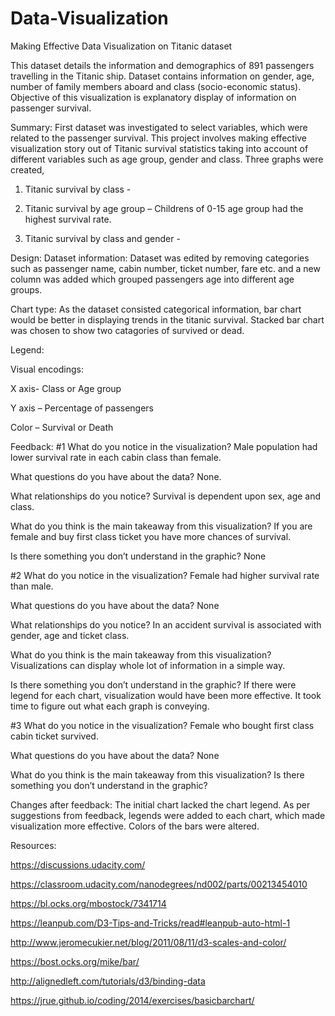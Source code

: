 # Data-Visualization


Making Effective Data Visualization on Titanic dataset

This dataset details the information and demographics of 891 passengers travelling in the Titanic ship. Dataset contains information on gender, age, number of family members aboard and class (socio-economic status).  Objective of this visualization is explanatory display of information on passenger survival. 

Summary: First dataset was investigated to select variables, which were related to the passenger survival. This project involves making effective visualization story out of Titanic survival statistics taking into account of different variables such as age group, gender and class. Three graphs were created,

1.	Titanic survival by class - 

2.	Titanic survival by age group – Childrens of 0-15 age group had the highest survival rate.

3.	Titanic survival by class and gender -

Design: 
	Dataset information:  Dataset was edited by removing categories such as passenger name, cabin number, ticket number, fare etc. and a new column was added which grouped passengers age into different age groups. 

Chart type: As the dataset consisted categorical information, bar chart would be better in displaying trends in the titanic survival. Stacked bar chart was chosen to show two catagories of survived or dead.

Legend:

Visual encodings: 

X axis- Class or Age group

Y axis – Percentage of passengers

Color – Survival or Death


Feedback:
#1
What do you notice in the visualization?
Male population had lower survival rate in each cabin class than female.

What questions do you have about the data?
None.

What relationships do you notice?
Survival is dependent upon sex, age and class.

What do you think is the main takeaway from this visualization?
If you are female and buy first class ticket you have more chances of survival.

Is there something you don’t understand in the graphic?
None



#2
What do you notice in the visualization?
Female had higher survival rate than male.

What questions do you have about the data?
None

What relationships do you notice?
In an accident survival  is associated with gender, age and ticket class.

What do you think is the main takeaway from this visualization?
Visualizations can display whole lot of information in a simple way.

Is there something you don’t understand in the graphic?
If there were legend for each chart, visualization would have been more effective. It took time to figure out what each graph is conveying.

#3
What do you notice in the visualization?
Female who bought first class cabin ticket survived.

What questions do you have about the data?
None

What do you think is the main takeaway from this visualization?
Is there something you don’t understand in the graphic?

Changes after feedback:
The initial chart lacked the chart legend. As per suggestions from feedback, legends were added to each chart, which made visualization more effective. Colors of the bars were altered.

Resources:

https://discussions.udacity.com/

https://classroom.udacity.com/nanodegrees/nd002/parts/00213454010

https://bl.ocks.org/mbostock/7341714

https://leanpub.com/D3-Tips-and-Tricks/read#leanpub-auto-html-1

http://www.jeromecukier.net/blog/2011/08/11/d3-scales-and-color/

https://bost.ocks.org/mike/bar/

http://alignedleft.com/tutorials/d3/binding-data

https://jrue.github.io/coding/2014/exercises/basicbarchart/

